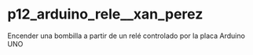 # p12_arduino_rele__xan_perez
Encender una bombilla a partir de un relé controlado por la placa Arduino UNO
